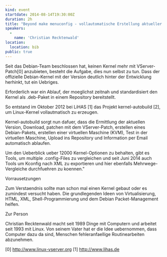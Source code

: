 ```yaml
---
kind: event
startdate: 2014-08-14T19:30:00Z
duration: 2h
title: "Beyond make menuconfig - vollautomatische Erstellung aktueller Linux-Kernel mit VServer-Patch"
speakers:
  -
    name: 'Christian Recktenwald'
location:
  location: bib
public: true
---
```

Seit das Debian-Team beschlossen hat, keinen Kernel mehr mit
VServer-Patch[0] anzubieten, besteht die Aufgabe, dies nun selbst
zu tun. Dass der offizielle Debian-Kernel mit der Version
deutlich hinter der Entwicklung herhinkt, tut ein Uebriges.

Erforderlich war ein Ablauf, der moeglichst zeitnah und
standardisiert den Kernel als .deb-Paket in einem Repository
bereitstellt.

So entstand im Oktober 2012 bei LiHAS [1] das Projekt kernel-autobuild [2],
um Linux-Kernel vollautmatisch zu erzeugen.

Kernel-autobuild sorgt nun dafuer, dass die Ermittlung der aktuellen
Version, Download, patchen mit dem VServer-Patch, erstellen eines
Debian-Pakets, erstellen einer virtuellen Maschine (KVM), Test in
der virtuellen Maschine, Upload ins Repository und Information
per Email automatisch ablaufen.

Um den Ueberblick ueber 12000 Kernel-Optionen zu behalten,
gibt es Tools, um multiple .config-Files zu vergleichen und seit
Juni 2014 auch Tools um Kconfig nach XML zu exportieren
und hier ebenfalls Mehrwege-Vergleiche durchfuehren zu koennen."

Vorrausetzungen

Zum Verstaendnis sollte man schon mal einen Kernel gebaut oder
es zumindest versucht haben.
Die grundlegenden Ideen von Virtualisierung, HTML, XML,
Shell-Programmierung und dem Debian Packet-Management helfen.

Zur Person

Christian Recktenwald macht seit 1989 Dinge mit Computern
und arbeitet seit 1993 mit Linux. Von seinem Vater hat er die
Idee uebernommen, dass Computer dazu da sind, Menschen
fehleranfaellige Routinearbeiten abzunehmen.

[0] http://www.linux-vserver.org
[1] http://www.lihas.de